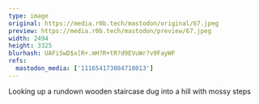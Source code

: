```yaml
---
type: image
original: https://media.r0b.tech/mastodon/original/67.jpeg
preview: https://media.r0b.tech/mastodon/preview/67.jpeg
width: 2494
height: 3325
blurhash: UAFiSwD$x[R+.mH?R+tR?d9EVuWr?v9FayWF
refs:
  mastodon_media: ['111654173084718013']
---
```


Looking up a rundown wooden staircase dug into a hill with mossy steps
